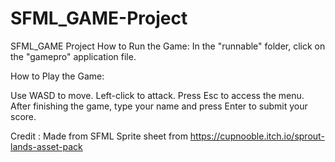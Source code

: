 # SFML_GAME-Project
SFML_GAME Project
How to Run the Game:
In the "runnable" folder, click on the "gamepro" application file.

How to Play the Game:

Use WASD to move.
Left-click to attack.
Press Esc to access the menu.
After finishing the game, type your name and press Enter to submit your score.

Credit :
Made from SFML 
Sprite sheet from https://cupnooble.itch.io/sprout-lands-asset-pack
